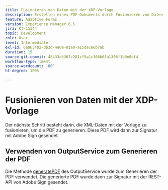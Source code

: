 ```yaml
---
title: Fusionieren von Daten mit der XDP-Vorlage
description: Erstellen eines PDF-Dokuments durch Fusionieren von Daten mit der Vorlage
feature: Adaptive Forms
version: Experience Manager 6.5
jira: KT-15344
topic: Development
role: User
level: Intermediate
exl-id: 6a865402-db3d-4e0e-81a0-a15dace6b7ab
duration: 15
source-git-commit: 48433a5367c281cf5a1c106b08a1306f1b0e8ef4
workflow-type: tm+mt
source-wordcount: '80'
ht-degree: 100%

---
```


# Fusionieren von Daten mit der XDP-Vorlage

Der nächste Schritt besteht darin, die XML-Daten mit der Vorlage zu fusionieren, um die PDF zu generieren. Diese PDF wird dann zur Signatur mit Adobe Sign gesendet.

## Verwenden von OutputService zum Generieren der PDF

Die Methode [generatePDF](https://developer.adobe.com/experience-manager/reference-materials/6-5/forms/javadocs/com/adobe/fd/output/api/OutputService.html?lang=de#generatePDFOutput-com.adobe.aemfd.docmanager.Document-com.adobe.aemfd.docmanager.Document-com.adobe.fd.output.api.PDFOutputOptions-) des OutputService wurde zum Generieren der PDF verwendet.
Die generierte PDF wurde dann zur Signatur mit der REST-API von Adobe Sign gesendet.
